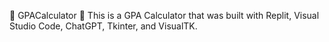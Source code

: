  GPACalculator 
This is a GPA Calculator that was built with Replit, Visual Studio Code, ChatGPT, Tkinter, and VisualTK.
